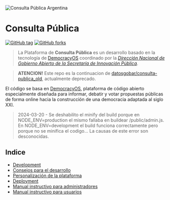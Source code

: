 ![Consulta Pública Argentina](/cp-docs//docs/consulta-publica-header.png?raw=true "Consulta Pública Argentina")


# Consulta Pública
 [![GitHub tag](https://img.shields.io/github/tag/datosgobar/consulta-publica.svg?style=flat-square)](https://GitHub.com/datosgobar/consulta-publica/tags) 
[![GitHub forks](https://img.shields.io/github/forks/datosgobar/consulta-publica.svg?style=flat-square&label=Fork&maxAge=2592000)](https://GitHub.com/datosgobar/consulta-publica/network/)

> La Plataforma de **Consulta Pública** es un desarrollo basado en la tecnología de [DemocracyOS](https://github.com/DemocracyOS/democracyos) coordinado por la *[Dirección Nacional de Gobierno Abierto de la Secretaría de Innovación Pública](https://www.argentina.gob.ar/jefatura/innovacion-publica/gobiernoabierto)*.

>  **ATENCION!** Este repo es la continuacion de [datosgobar/consulta-publica_old](https://github.com/datosgobar/consulta-publica_old), actualmente deprecado.

El código se basa en [DemocracyOS](https://github.com/DemocracyOS/democracyos), plataforma de código abierto especialmente diseñada para informar, debatir y votar propuestas públicas de forma online hacia la construcción de una democracia adaptada al siglo XXI.

> 2024-03-20 - Se deshabilito el minify del build porque en NODE_ENV=production el mismo fallaba en buildear /public/admin.js. En NODE_ENV=development el build funciona correctamente pero porque no se minifica el codigo... La causas de este error son desconocidas.

## Indice

- [Development](/cp-docs/docs/development.md)
- [Consejos para el desarrollo](/cp-docs/docs/consejos-dev.md)
- [Personalización de la plataforma](/cp-docs/docs/personalizacion.md)
- [Deployment](/cp-docs/deployment/README.md)
- [Manual instructivo para administradores](/cp-docs/docs/manual-admin.md)
- [Manual instructivo para usuarios](/cp-docs/docs/manual-usuarios.md)